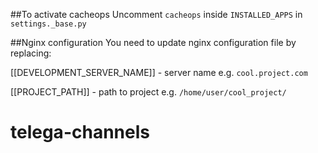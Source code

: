 ##To activate cacheops
Uncomment `cacheops` inside `INSTALLED_APPS` in `settings._base.py`


##Nginx configuration
You need to update nginx configuration file by replacing:

[[DEVELOPMENT_SERVER_NAME]] - server name e.g. `cool.project.com`

[[PROJECT_PATH]] - path to project e.g. `/home/user/cool_project/`
# telega-channels
